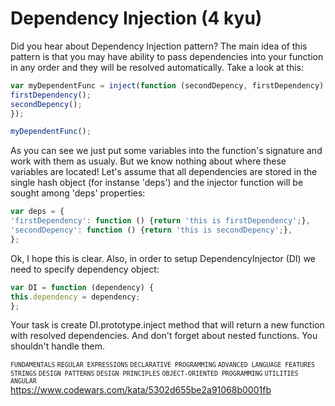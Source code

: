 # Dependency Injection (4 kyu)

Did you hear about Dependency Injection pattern? The main idea of this pattern is that you may have ability to pass dependencies into your function in any order and they will be resolved automatically. Take a look at this:

```javascript
var myDependentFunc = inject(function (secondDepency, firstDependency) {
firstDependency();
secondDepency();
});

myDependentFunc();
```

As you can see we just put some variables into the function's signature and work with them as usualy. But we know nothing about where these variables are located! Let's assume that all dependencies are stored in the single hash object (for instanse 'deps') and the injector function will be sought among 'deps' properties:

```javascript
var deps = {
'firstDependency': function () {return 'this is firstDependency';},
'secondDepency': function () {return 'this is secondDepency';},
};
```

Ok, I hope this is clear. Also, in order to setup DependencyInjector (DI) we need to specify dependency object:

```javascript
var DI = function (dependency) {
this.dependency = dependency;
};
```

Your task is create DI.prototype.inject method that will return a new function with resolved dependencies. And don't forget about nested functions. You shouldn't handle them.

<small>`FUNDAMENTALS` `REGULAR EXPRESSIONS` `DECLARATIVE PROGRAMMING` `ADVANCED LANGUAGE FEATURES` `STRINGS` `DESIGN PATTERNS` `DESIGN PRINCIPLES` `OBJECT-ORIENTED PROGRAMMING` `UTILITIES` `ANGULAR`</small> \
https://www.codewars.com/kata/5302d655be2a91068b0001fb
